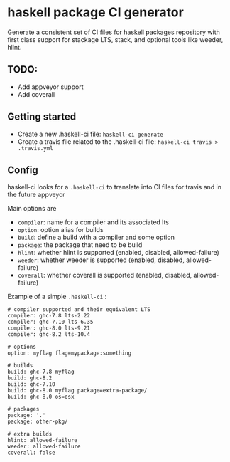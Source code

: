 
haskell package CI generator
============================

Generate a consistent set of CI files for haskell packages repository
with first class support for stackage LTS, stack, and optional tools
like weeder, hlint.


## TODO:

* Add appveyor support
* Add coverall

## Getting started

* Create a new .haskell-ci file: `haskell-ci generate`
* Create a travis file related to the .haskell-ci file: `haskell-ci travis > .travis.yml`

## Config

haskell-ci looks for a `.haskell-ci` to translate into CI files
for travis and in the future appveyor

Main options are

* `compiler`: name for a compiler and its associated lts
* `option`: option alias for builds
* `build`: define a build with a compiler and some option
* `package`: the package that need to be build
* `hlint`: whether hlint is supported (enabled, disabled, allowed-failure)
* `weeder`: whether weeder is supported (enabled, disabled, allowed-failure)
* `coverall`: whether coverall is supported (enabled, disabled, allowed-failure)

Example of a simple `.haskell-ci` :

```
# compiler supported and their equivalent LTS
compiler: ghc-7.8 lts-2.22
compiler: ghc-7.10 lts-6.35
compiler: ghc-8.0 lts-9.21
compiler: ghc-8.2 lts-10.4

# options
option: myflag flag=mypackage:something

# builds 
build: ghc-7.8 myflag
build: ghc-8.2
build: ghc-7.10
build: ghc-8.0 myflag package=extra-package/
build: ghc-8.0 os=osx

# packages
package: '.'
package: other-pkg/

# extra builds
hlint: allowed-failure
weeder: allowed-failure
coverall: false
```
